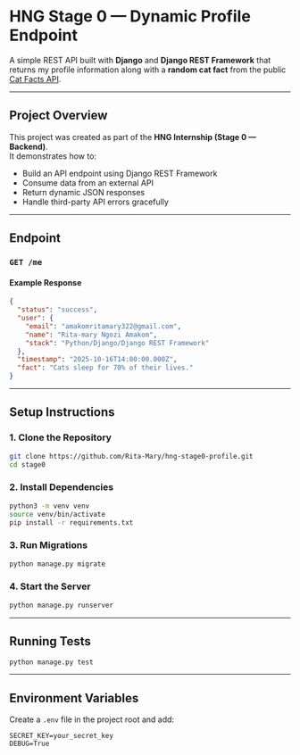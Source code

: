 #  HNG Stage 0 — Dynamic Profile Endpoint

A simple REST API built with **Django** and **Django REST Framework** that returns my profile information along with a **random cat fact** from the public [Cat Facts API](https://catfact.ninja/fact).

---

## Project Overview

This project was created as part of the **HNG Internship (Stage 0 — Backend)**.  
It demonstrates how to:
- Build an API endpoint using Django REST Framework  
- Consume data from an external API  
- Return dynamic JSON responses  
- Handle third-party API errors gracefully  

---

## Endpoint

### `GET /me`

#### Example Response
```json
{
  "status": "success",
  "user": {
    "email": "amakomritamary322@gmail.com",
    "name": "Rita-mary Ngozi Amakom",
    "stack": "Python/Django/Django REST Framework"
  },
  "timestamp": "2025-10-16T14:00:00.000Z",
  "fact": "Cats sleep for 70% of their lives."
}
```

---

## Setup Instructions

### 1. Clone the Repository
```bash
git clone https://github.com/Rita-Mary/hng-stage0-profile.git
cd stage0
```

### 2. Install Dependencies
```bash
python3 -m venv venv
source venv/bin/activate
pip install -r requirements.txt
```

### 3. Run Migrations
```bash
python manage.py migrate
```

### 4. Start the Server
```bash
python manage.py runserver
```

---

## Running Tests

```bash
python manage.py test
```

---

## Environment Variables

Create a `.env` file in the project root and add:
```
SECRET_KEY=your_secret_key
DEBUG=True